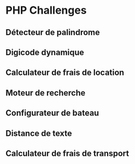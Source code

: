# PHP Challenges

## Détecteur de palindrome



## Digicode dynamique



## Calculateur de frais de location

 

## Moteur de recherche



## Configurateur de bateau



## Distance de texte



## Calculateur de frais de transport





